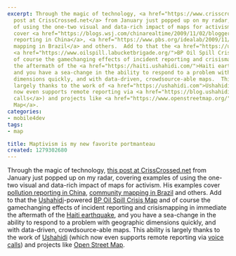 ```yaml
---
excerpt: Through the magic of technology, <a href="https://www.crisscrossed.net/2010/01/15/5-innovative-examples-for-worldwide-maptivism/">this
  post at CrissCrossed.net</a> from January just popped up on my radar, covering examples
  of using the one-two visual and data-rich impact of maps for activism.  His examples
  cover <a href="https://blogs.wsj.com/chinarealtime/2009/11/02/bloggers-put-china%E2%80%99s-pollution-on-the-map/">pollution
  reporting in China</a>, <a href="https://www.pbs.org/idealab/2009/11/using-mobile-phones-to-map-the-slums-of-brazil311.html">community
  mapping in Brazil</a> and others.  Add to that the <a href="https://ushahidi.com">Ushahidi</a>-powered
  <a href="https://www.oilspill.labucketbrigade.org/">BP Oil Spill Crisis Map</a> and
  of course the gamechanging effects of incident reporting and crisismapping in immediate
  the aftermath of the <a href="https://haiti.ushahidi.com/">Haiti earthquake</a>,
  and you have a sea-change in the ability to respond to a problem with geographic
  dimensions quickly, and with data-driven, crowdsource-able maps.  This ability is
  largely thanks to the work of <a href="https://ushahidi.com">Ushahidi</a> (which
  now even supports remote reporting via <a href="https://blog.ushahidi.com/index.php/2010/07/16/call-to-report-feature-via-cloudvox/">voice
  calls</a>) and projects like <a href="https://www.openstreetmap.org/">Open Street
  Map</a>.
categories:
- mobile4dev
tags:
- map

title: Maptivism is my new favorite portmanteau
created: 1279302680
---
```

Through the magic of technology, <a href="https://www.crisscrossed.net/2010/01/15/5-innovative-examples-for-worldwide-maptivism/">this post at CrissCrossed.net</a> from January just popped up on my radar, covering examples of using the one-two visual and data-rich impact of maps for activism.  His examples cover <a href="https://blogs.wsj.com/chinarealtime/2009/11/02/bloggers-put-china%E2%80%99s-pollution-on-the-map/">pollution reporting in China</a>, <a href="https://www.pbs.org/idealab/2009/11/using-mobile-phones-to-map-the-slums-of-brazil311.html">community mapping in Brazil</a> and others.  Add to that the <a href="https://ushahidi.com">Ushahidi</a>-powered <a href="https://www.oilspill.labucketbrigade.org/">BP Oil Spill Crisis Map</a> and of course the gamechanging effects of incident reporting and crisismapping in immediate the aftermath of the <a href="https://haiti.ushahidi.com/">Haiti earthquake</a>, and you have a sea-change in the ability to respond to a problem with geographic dimensions quickly, and with data-driven, crowdsource-able maps.  This ability is largely thanks to the work of <a href="https://ushahidi.com">Ushahidi</a> (which now even supports remote reporting via <a href="https://blog.ushahidi.com/index.php/2010/07/16/call-to-report-feature-via-cloudvox/">voice calls</a>) and projects like <a href="https://www.openstreetmap.org/">Open Street Map</a>.

